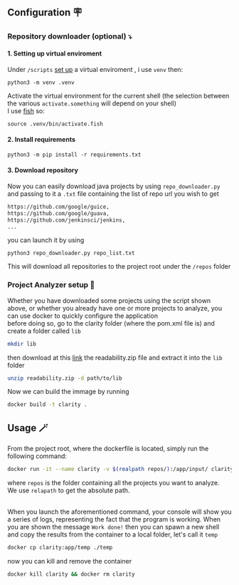 ## Configuration 🪧

### Repository downloader (optional) ⤵️

#### 1. Setting up virtual enviroment

Under `/scripts` [set up](https://packaging.python.org/en/latest/guides/installing-using-pip-and-virtual-environments/) a virtual enviroment , i use `venv` then:

```python3
python3 -m venv .venv
```

Activate the virtual environment for the current
shell (the selection between the various `activate.something` will depend on your shell) <br>
I use [fish](https://fishshell.com/) so:

```python3
source .venv/bin/activate.fish
```

#### 2. Install requirements

```python3
python3 -m pip install -r requirements.txt
```

#### 3. Download repository

Now you can easily download java projects by using `repo_downloader.py` and passing to it
a `.txt` file containing the list of repo url you wish to get

```txt
https://github.com/google/guice,
https://github.com/google/guava,
https://github.com/jenkinsci/jenkins,
...
```

you can launch it by using

```python3
python3 repo_downloader.py repo_list.txt
```

This will download all repositories to the project root under the `/repos` folder

### Project Analyzer setup 🗾

Whether you have downloaded some projects using the script shown above, or whether you already have one or more projects to analyze, you can use docker to quickly configure the application <br>
before doing so, go to the clarity folder (where the pom.xml file is) and create a folder called `lib`

```sh
mkdir lib
```

then download at this [link](https://dibt.unimol.it/report/readability/files/readability.zip) the readability.zip file and extract it into the `lib` folder

```sh
unzip readability.zip -d path/to/lib
```

Now we can build the immage by running

```sh
docker build -t clarity .
```

## Usage 🪄

From the project root, where the dockerfile is located, simply run the following command:

```sh
docker run -it --name clarity -v $(realpath repos/):/app/input/ clarity:latest
```

where `repos` is the folder containing all the projects you want to analyze. <br>
We use `relapath` to get the absolute path. <br> <br>

When you launch the aforementioned command, your console will show you a series of logs, representing the fact
that the program is working. When you are shown the message `Work done!` then you can spawn a new shell
and copy the results from the container to a local folder, let's call it `temp`

```sh
docker cp clarity:app/temp ./temp
```

now you can kill and remove the container

```sh
docker kill clarity && docker rm clarity
```


